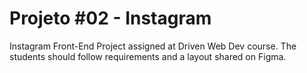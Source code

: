 # Projeto #02 - Instagram
 Instagram Front-End Project assigned at Driven Web Dev course. The students should follow requirements and a layout shared on Figma.

